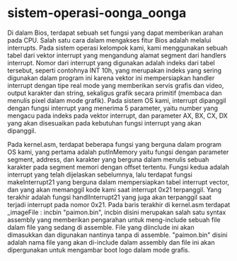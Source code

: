 # sistem-operasi-oonga_oonga

Di dalam Bios, terdapat sebuah set fungsi yang dapat memberikan arahan pada CPU. Salah satu cara dalam mengakses fitur Bios adalah melalui interrupts. Pada sistem operasi kelompok kami, kami menggunakan sebuah tabel dari vektor interrupt yang mengandung alamat segment dari handlers interrupt. Nomor dari interrupt yang digunakan adalah indeks dari tabel tersebut, seperti contohnya INT 10h, yang merupakan indeks yang sering digunakan dalam program ini karena vektor ini mempersiapkan handler interrupt dengan tipe real mode yang memberikan servis grafis dan video, output karakter dan string, sekaligus grafik secara primitif (membaca dan menulis pixel dalam mode grafik). Pada sistem OS kami, interrupt dipanggil dengan fungsi interrupt yang menerima 5 parameter, yaitu number yang mengacu pada indeks pada vektor interrupt, dan parameter AX, BX, CX, DX yang akan disesuaikan pada kebutuhan fungsi interrupt yang akan dipanggil.

Pada kernel.asm, terdapat beberapa fungsi yang berguna dalam program OS kami, yang pertama adalah putInMemory yaitu fungsi dengan parameter segment, address, dan karakter yang berguna dalam  menulis sebuah karakter pada segment memori dengan offset tertentu. Fungsi kedua adalah interrupt yang telah dijelaskan sebelumnya, lalu terdapat fungsi makeInterrupt21 yang berguna dalam mempersiapkan tabel interrupt vector, dan yang akan memanggil kode kami saat interrupt 0x21 terpanggil. Yang terakhir adalah fungsi handlInterrupt21 yang juga akan terpanggil saat terjadi interrupt pada nomor 0x21. Pada baris terakhir di kernel.asm terdapat _imageFile : incbin "paimon.bin", incbin disini merupakan salah satu syntax assembly yang memberikan pengarahan untuk meng-include sebuah file dalam file yang sedang di assemble. File yang diinclude ini akan dimasukkan dan digunakan nantinya tanpa di assemble. "paimon.bin" disini adalah nama file yang akan di-include dalam assembly dan file ini akan dipergunakan untuk mengambar boot logo dalam mode grafis.  
